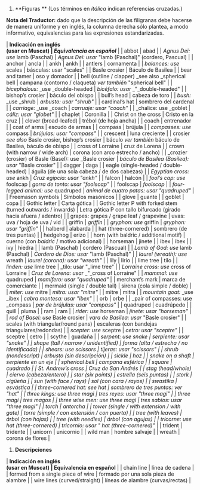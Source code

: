  

1. **Figuras ** (Los términos en _itálica_ indican referencias cruzadas.)

**Nota del Traductor:** dado que la descripción de las filigranas debe hacerse de manera uniforme y en inglés, la columna derecha sólo plantea, a modo informativo, equivalencias para las expresiones estandarizadas.

| **Indicación en inglés   
 (usar en Muscat) **|** _Equivalencia en español_** |
| abbot | abad |
| _Agnus Dei: use_ lamb (Paschal) | _Agnus Dei: usar_ "lamb (Paschal)" (cordero, Pascual) |
| anchor | ancla |
| ankh | ankh |
| antlers | cornamenta |
| _balances: use_ scales | básculas: usar "scales" |
| Basle crosier | Báculo de Basilea |
| bear and tamer | oso y domador |
| bell (outline / clapper) _see also _spherical bell | campana (contorno / claqueta) _ver también_ "spherical bell" |
| _bicephalous:_ _use _double-headed | _bicéfalo: usar_ _"_double-headed" |
| bishop’s crosier | báculo del obispo |
| bull’s head | cabeza de toro |
| _bush:_ _use _shrub | _arbusto: usar "_shrub_"_ |
| cardinal’s hat | sombrero del cardenal |
| _carriage:_ _use _coach | _carruaje: usar_ _"_coach_"_ |
| _chalice: use _goblet | _cáliz: usar_ _"_globet_"_ |
| chaplet | Coronilla |
| Christ on the cross | Cristo en la cruz |
| clover (broad-leafed) | trébol (de hoja ancha) |
| coach | entrenador |
| coat of arms | escudo de armas |
| compass | brújula |
| _compasses:_ _use_ compass | _brújulas: usar_ _"_compass_"_ |
| crescent | luna creciente |
| crosier _see also_ Basle crosier, bishop’s crosier | báculo _ver también_ báculo de Basilea, báculo de obispo |
| cross of Lorraine | cruz de Lorena |
| crown (with narrow / wide arch) | corona (con arco estrecho / ancho) |
| _crozier (crosier) of Basle (Basel): use _Basle crosier | _báculo de Basilea (Basilea): usar_ "Basle crosier" |
| dagger | daga |
| eagle (single-headed / double-headed) | águila (de una sola cabeza / de dos cabezas) |
| _Egyptian cross: use_ ankh | _Cruz egipcia: usar_ _"_ankh_"_ |
| falcon | halcón |
| _fool’s cap: use_ foolscap | _gorra de tonto: usar_ _"_foolscap_"_ |
| foolscap | _foolscap_ |
| _four-legged animal: use_ quadruped | _animal de cuatro patas: usar_ _"_quadruped_"_ |
| Freemason symbols | Símbolos masónicos |
| glove | guante |
| goblet | copa |
| Gothic letter | Carta gótica |
| Gothic letter P with forked stem (turned outwards / inwards) | Letra gótica P con tallo bifurcado (girado hacia afuera / adentro) |
| grapes: grapes / grape leaf / grapevine | uvas: uva / hoja de uva / vid |
| griffin | _griffin_ |
| _gryphon: use_ griffin | _gryphon: usar_ _"_griffin_"_ |
| halberd | alabarda |
| hat (three-cornered) | sombrero (de tres puntas) |
| hedgehog | erizo |
| horn (with baldric / additional motif) | cuerno (con _baldric_ / motivo adicional) |
| horseman | jinete |
| ibex | ibex |
| ivy | hiedra |
| lamb (Paschal) | cordero (Pascual) |
| _Lamb of God: use_ lamb (Paschal) | _Cordero de Dios: usar_ "lamb (Paschal)" |
| _laurel (wreath): use_ wreath | _laurel (corona): usar_ _"_wreath_"_ |
| lily | lirio |
| lime tree | tilo |
| _linden: use_ lime tree | _tilo: usar "_lime tree" |
| _Lorraine cross: use_ cross of Lorraine | _Cruz de Lorena: usar_ _"_cross of Lorraine" |
| _mammal: use_ quadruped | _mamífero: usar_ _"_quadruped_"_ |
| merchant’s mark | marca de comerciante |
| mermaid (single / double tail) | sirena (cola simple / doble) |
| _miter: use_ mitre | _mitra: usar_ _"_mitre_"_ |
| mitre | mitra |
| _mountain goat:_ _use _ibex | _cabra montesa: usar_ _"_ibex_"_ |
| orb | orbe |
| _pair of compasses: use _compass | _par de brújulas: usar_ _"_compass_"_ |
| quadruped | cuadrúpedo |
| quill | pluma |
| ram | ram |
| _rider: use_ horseman | _jinete: usar_ _"_horseman_"_ |
| _rod of Basel: use_ Basle crosier | _vara de Basilea: usar_ "Basle crosier" |
| scales (with triangular/round pans) | escaleras (con bandejas triangulares/redondas) |
| _scepter: use_ sceptre | _cetro: usar_ _"_sceptre_"_ |
| sceptre | cetro |
| scythe | guadaña |
| _serpent: use _snake | _serpiente: usar_ _"_snake_"_ |
| shape (tall / narrow / unidentified) | forma (alta / estrecha / no identificada) |
| _shears: use_ scissors | _tijeras: usar_ _"_scissors_"_ |
| shrub (nondescript) | arbusto (sin descripción) |
| sickle | hoz |
| snake on a shaft | serpiente en un eje |
| spherical bell | campana esférica |
| square | cuadrado |
| St. Andrew’s cross | Cruz de San Andrés |
| stag (head/whole) | ciervo (cabeza/entero) |
| star (six points) | estrella (seis puntas) |
| stork | cigüeña |
| sun (with face / rays) | sol (con cara / rayos) |
| swastika | esvástica |
| _three-cornered hat: see_ hat | _sombrero de tres puntas: ver_ "hat" |
| _three kings: use_ three magi | _tres reyes: usar_ "three magi" |
| three magi | tres magos |
| _three wise men: use_ three magi | _tres sabios: usar_ "three magi" |
| torch | antorcha |
| tower (single / with extension / with gate) | torre (simple / con extensión / con puerta) |
| tree (with leaves) | árbol (con hojas) |
| tree (with needles) | árbol (con agujas) |
| _tricorne: use_ hat (three-cornered) | _tricornio: usar_ _"_ hat (three-cornered)_"_ |
| trident | tridente |
| unicorn | unicornio |
| wild man | hombre salvaje |
| wreath | corona de flores |

 

 

1. **Descripciones**

| **Indicación en inglés   
 (usar en Muscat) **|** Equivalencia en español** |
| chain line | línea de cadena |
| formed from a single piece of wire | formado por una sola pieza de alambre |
| wire lines (curved/straight) | líneas de alambre (curvas/rectas) |

 

 

 

 